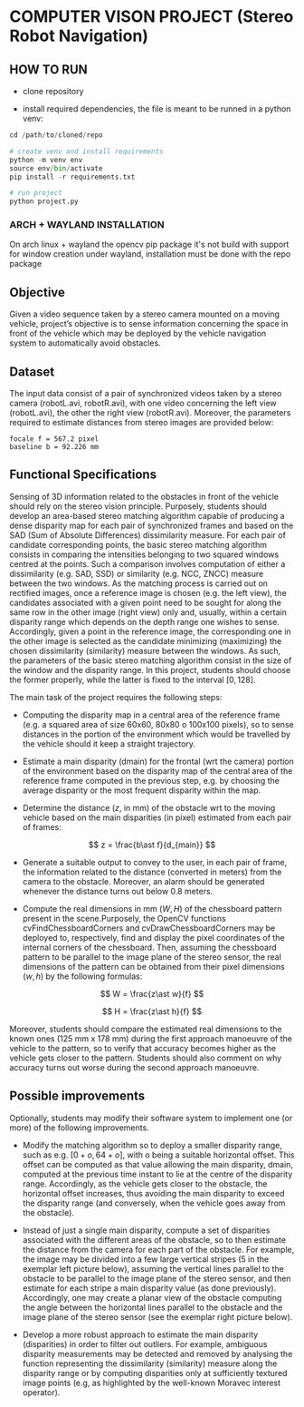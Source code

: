 # COMPUTER VISON PROJECT (Stereo Robot Navigation)

## HOW TO RUN 
    
- clone repository

- install required dependencies, the file is meant to be runned in a python venv:

```python
cd /path/to/cloned/repo

# create venv and install requirements
python -m venv env
source env/bin/activate
pip install -r requirements.txt

# run project
python project.py
```

### ARCH + WAYLAND INSTALLATION

On arch linux + wayland the opencv pip package it's not build with support for window creation under wayland, installation must be done with the repo package

## Objective

Given a video sequence taken by a stereo camera mounted on a moving vehicle, project’s objective is to sense information concerning the space in front of the vehicle which may be deployed by the vehicle navigation system to automatically avoid obstacles.

## Dataset

The input data consist of a pair of synchronized videos taken by a stereo camera (robotL.avi, robotR.avi), with one video concerning the left view (robotL.avi), the other the right view (robotR.avi). Moreover, the parameters required to estimate distances from stereo images are provided below:

```
focale f = 567.2 pixel
baseline b = 92.226 mm
```

## Functional Specifications

Sensing of 3D information related to the obstacles in front of the vehicle should rely on the stereo vision principle. Purposely, students should develop an area-based stereo matching algorithm capable of producing a dense disparity map for each pair of synchronized frames and based on the SAD (Sum of Absolute Differences) dissimilarity measure.
For each pair of candidate corresponding points, the basic stereo matching algorithm consists in comparing the intensities belonging to two squared windows centred at the points. Such a comparison involves computation of either a dissimilarity (e.g. SAD, SSD) or similarity (e.g. NCC, ZNCC) measure between the two windows. As the matching process is carried out on rectified images, once a reference image is chosen (e.g. the left view), the candidates associated with a given point need to be sought for along the same row in the other image (right view) only and, usually, within a certain disparity range which depends on the depth range one wishes to sense.
Accordingly, given a point in the reference image, the corresponding one in the other image is selected as the candidate minimizing (maximizing) the chosen dissimilarity (similarity) measure between the windows. As such, the parameters of the basic stereo matching algorithm consist in the size of the window and the disparity range. In this project, students should choose the former properly, while the latter is fixed to the interval $[0, 128]$.

The main task of the project requires the following steps:

- Computing the disparity map in a central area of the reference frame (e.g. a squared area of size 60x60, 80x80 o 100x100 pixels), so to sense distances in the portion of the environment which would be travelled by the vehicle should it keep a straight trajectory.

- Estimate a main disparity (dmain) for the frontal (wrt the camera) portion of the environment based on the disparity map of the central area of the reference frame computed in the previous step, e.g. by choosing the average disparity or the most frequent disparity within the map.

- Determine the distance ($z$, in mm) of the obstacle wrt to the moving vehicle based on the main disparities (in pixel) estimated from each pair of frames:

$$
z = \frac{b\ast f}{d_{main}}
$$

- Generate a suitable output to convey to the user, in each pair of frame, the information related to the distance (converted in meters) from the camera to the obstacle. Moreover, an alarm should be generated whenever the distance turns out below 0.8 meters.

- Compute the real dimensions in mm $(W,H)$ of the chessboard pattern present in the scene.Purposely, the OpenCV functions cvFindChessboardCorners and cvDrawChessboardCorners may be deployed to, respectively, find and display the pixel coordinates of the internal corners of the chessboard. Then, assuming the chessboard pattern to be parallel to the image plane of the stereo sensor, the real dimensions of the pattern can be obtained from their pixel dimensions $(w,h)$ by the following formulas:

$$
W = \frac{z\ast w}{f}
$$

$$
H = \frac{z\ast h}{f}
$$

Moreover, students should compare the estimated real dimensions to the known ones (125 mm x 178 mm) during the first approach manoeuvre of the vehicle to the pattern, so to verify that accuracy becomes higher as the vehicle gets closer to the pattern. Students should also comment on why accuracy turns out worse during the second approach manoeuvre.

## Possible improvements

Optionally, students may modify their software system to implement one (or more) of the following improvements.

- Modify the matching algorithm so to deploy a smaller disparity range, such as e.g. $[0+o, 64+o]$, with o being a suitable horizontal offset. This offset can be computed as that value allowing the main disparity, dmain, computed at the previous time instant to lie at the centre of the disparity range. Accordingly, as the vehicle gets closer to the obstacle, the horizontal offset increases, thus avoiding the main disparity to exceed the disparity range (and conversely, when the vehicle goes away from the obstacle).

- Instead of just a single main disparity, compute a set of disparities associated with the different areas of the obstacle, so to then estimate the distance from the camera for each part of the obstacle. For example, the image may be divided into a few large vertical stripes (5 in the exemplar left picture below), assuming the vertical lines parallel to the obstacle to be parallel to the image plane of the stereo sensor, and then estimate for each stripe a main disparity value (as done previously). Accordingly, one may create a planar view of the obstacle computing the angle between the horizontal lines parallel to the obstacle and the image plane of the stereo sensor (see the exemplar right picture below).

- Develop a more robust approach to estimate the main disparity (disparities) in order to filter out outliers. For example, ambiguous disparity measurements may be detected and removed by analysing the function representing the dissimilarity (similarity) measure along the disparity range or by computing disparities only at sufficiently textured image points (e.g, as highlighted by the well-known Moravec interest operator).
